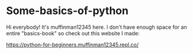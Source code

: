 # Some-basics-of-python


Hi everybody! It's muffinman12345 here. I don't have enough space for an entire "basics-book" so check out this website I made:

https://python-for-beginners.muffinman12345.repl.co/
